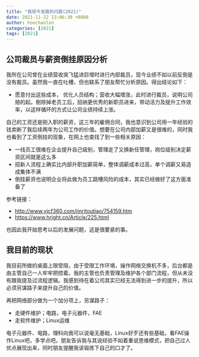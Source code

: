 ```yaml
---
title: "我现今发展的问题(2021)"
date: 2021-11-22 13:06:30 +0800
author: hoochanlon
categories: [2021]
tags: [2021]
---
```


## 公司裁员与薪资倒挂原因分析

我所在公司曾在业绩营收突飞猛进巨增时进行内部裁员，现今业绩不如以前反倒是没有裁员。虽然我一直在吐槽，但也联系了朋友帮忙分析原因。得出结论如下：

* 愿意付出这些成本， 优化人员结构；营收大幅增涨，此时进行裁员，说明公司赔的起。剔除掉老员工后，招纳更优秀的新职员进来，带动活力及提升工作效率，以这样循环的方式让公司业绩持续上涨。

自己的工资还是刚入职的薪资，这三年的雇佣合同，我也意识到公司用一年经验的钱卖断了我后续两年为公司工作的价值。想要在公司内部加薪又是很难的，同时我也看到了工资倒挂的现象，在网上也查找了到一些相关原因：

* 一线员工很难在企业提升自己级别，管理走了又换新任管理，岗位级别决定薪资区间就是这么多
* 招新人流程上确实比内部升职加薪简单，整体调薪成本过高，单个调薪又易造成集体不满
* 倒挂薪资也说明企业将此做为员工跳槽风险的成本，其实已经做好了这方面准备了

参考链接：

* http://www.yjcf360.com/jinritoutiao/754159.htm
* https://www.hright.cn/Article/225.html

也因此我开始思考以后的发展问题，这是很要紧的事。

## 我目前的现状

我目前所做的桌面上限受阻，由于受限工作环境，操作网络交换机不多，后台都是由主管自己一人牢牢把控着。我的主管也负责管理及维护各个部门流程，但从未没有跟我提及过流程逻辑。我感到待在着公司其实已经无法得到进一步的提升，所以必须另谋路子来提升自己的价值。

再把网络部分做为一个加分项上，另谋路子：

* 走硬件维护；电路，电子元器件，FAE
* 走软件维护；Linux运维

电子元器件、电路，理科向我可以说毫无基础，Linux好歹还有些基础，看FAE操作Linux吧，多学点吧。朋友告诉我与其说经验不如着重说思维模式，把自己过人优点展现出来，同时朋友提醒我该锻炼下自己的口才了。
